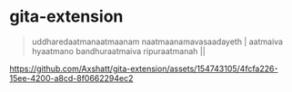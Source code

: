 ﻿# gita-extension

 >uddharedaatmanaatmaanam naatmaanamavasaadayeth | aatmaiva hyaatmano bandhuraatmaiva ripuraatmanah || 


https://github.com/Axshatt/gita-extension/assets/154743105/4fcfa226-15ee-4200-a8cd-8f0662294ec2




